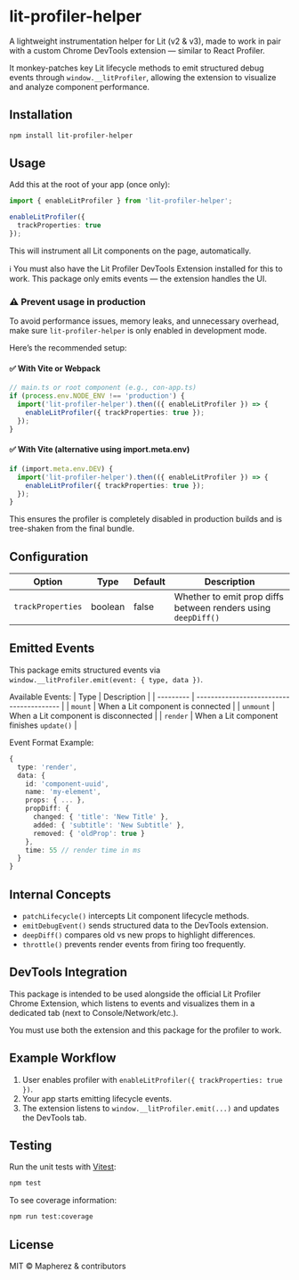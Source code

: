 # lit-profiler-helper

A lightweight instrumentation helper for Lit (v2 & v3), made to work in pair with a custom Chrome DevTools extension — similar to React Profiler.

It monkey-patches key Lit lifecycle methods to emit structured debug events through `window.__litProfiler`, allowing the extension to visualize and analyze component performance.

## Installation
```bash
npm install lit-profiler-helper
```

## Usage
Add this at the root of your app (once only):
```ts
import { enableLitProfiler } from 'lit-profiler-helper';

enableLitProfiler({
  trackProperties: true
});
```

This will instrument all Lit components on the page, automatically.

ℹ️ You must also have the Lit Profiler DevTools Extension installed for this to work. This package only emits events — the extension handles the UI.

### ⚠️ Prevent usage in production
To avoid performance issues, memory leaks, and unnecessary overhead, make sure `lit-profiler-helper` is only enabled in development mode.

Here’s the recommended setup:

#### ✅ With Vite or Webpack
```ts
// main.ts or root component (e.g., con-app.ts)
if (process.env.NODE_ENV !== 'production') {
  import('lit-profiler-helper').then(({ enableLitProfiler }) => {
    enableLitProfiler({ trackProperties: true });
  });
}
```

#### ✅ With Vite (alternative using import.meta.env)
```ts
if (import.meta.env.DEV) {
  import('lit-profiler-helper').then(({ enableLitProfiler }) => {
    enableLitProfiler({ trackProperties: true });
  });
}
```

This ensures the profiler is completely disabled in production builds and is tree-shaken from the final bundle.


## Configuration
| Option            | Type    | Default | Description                                                   |
| ----------------- | ------- | ------- | ------------------------------------------------------------- |
| `trackProperties` | boolean | false   | Whether to emit prop diffs between renders using `deepDiff()` |

## Emitted Events
This package emits structured events via `window.__litProfiler.emit(event: { type, data })`.

Available Events:
| Type      | Description                              |
| --------- | ---------------------------------------- |
| `mount`   | When a Lit component is connected        |
| `unmount` | When a Lit component is disconnected     |
| `render`  | When a Lit component finishes `update()` |

Event Format Example:
```ts
{
  type: 'render',
  data: {
    id: 'component-uuid',
    name: 'my-element',
    props: { ... },
    propDiff: {
      changed: { 'title': 'New Title' },
      added: { 'subtitle': 'New Subtitle' },
      removed: { 'oldProp': true }
    },
    time: 55 // render time in ms
  }
}
```

## Internal Concepts
- `patchLifecycle()` intercepts Lit component lifecycle methods.
- `emitDebugEvent()` sends structured data to the DevTools extension.
- `deepDiff()` compares old vs new props to highlight differences.
- `throttle()` prevents render events from firing too frequently.

## DevTools Integration
This package is intended to be used alongside the official Lit Profiler Chrome Extension, which listens to events and visualizes them in a dedicated tab (next to Console/Network/etc.).

You must use both the extension and this package for the profiler to work. 

## Example Workflow
1. User enables profiler with `enableLitProfiler({ trackProperties: true })`.
2. Your app starts emitting lifecycle events.
3. The extension listens to `window.__litProfiler.emit(...)` and updates the DevTools tab.

## Testing
Run the unit tests with [Vitest](https://vitest.dev/):
```bash
npm test
```
To see coverage information:
```bash
npm run test:coverage
```

## License
MIT © Mapherez & contributors
